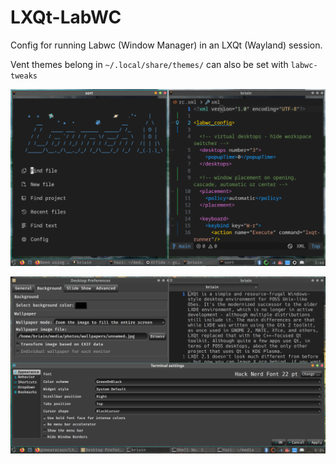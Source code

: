 # LXQt-LabWC

Config for running Labwc (Window Manager) in an LXQt (Wayland) session.

Vent themes belong in `~/.local/share/themes/` can also be set with `labwc-tweaks` 


![screenshot](screenshots/2024-12-31.png)
 

![screenshot](screenshots/2024-12-31b.png)
